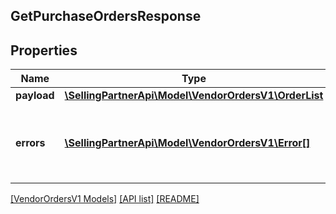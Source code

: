 ## GetPurchaseOrdersResponse

## Properties

Name | Type | Description | Notes
------------ | ------------- | ------------- | -------------
**payload** | [**\SellingPartnerApi\Model\VendorOrdersV1\OrderList**](OrderList.md) |  | [optional]
**errors** | [**\SellingPartnerApi\Model\VendorOrdersV1\Error[]**](Error.md) | A list of error responses returned when a request is unsuccessful. | [optional]

[[VendorOrdersV1 Models]](../) [[API list]](../../Api) [[README]](../../../README.md)
